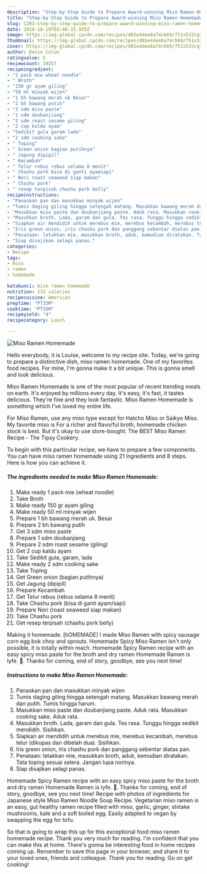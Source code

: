 ```yaml
---
description: "Step-by-Step Guide to Prepare Award-winning Miso Ramen Homemade"
title: "Step-by-Step Guide to Prepare Award-winning Miso Ramen Homemade"
slug: 1203-step-by-step-guide-to-prepare-award-winning-miso-ramen-homemade
date: 2020-10-29T03:48:33.935Z
image: https://img-global.cpcdn.com/recipes/d65e4dee8a74cb69/751x532cq70/miso-ramen-homemade-foto-resep-utama.jpg
thumbnail: https://img-global.cpcdn.com/recipes/d65e4dee8a74cb69/751x532cq70/miso-ramen-homemade-foto-resep-utama.jpg
cover: https://img-global.cpcdn.com/recipes/d65e4dee8a74cb69/751x532cq70/miso-ramen-homemade-foto-resep-utama.jpg
author: Devin Colon
ratingvalue: 5
reviewcount: 39257
recipeingredient:
- "1 pack mie wheat noodle"
- " Broth"
- "150 gr ayam giling"
- "50 ml minyak wijen"
- "1 bh bawang merah uk Besar"
- "2 bh bawang putih"
- "3 sdm miso paste"
- "1 sdm doubanjiang"
- "2 sdm roast sesame giling"
- "2 cup kaldu ayam"
- "Sedikit gula garam lada"
- "2 sdm cooking sake"
- " Toping"
- " Green onion bagian putihnya"
- " Jagung dipipil"
- " Kecambah"
- " Telur rebus rebus selama 8 menit"
- " Chashu pork bisa di ganti ayamsapi"
- " Nori roast seaweed siap makan"
- " Chashu pork"
- " resep terpisah chashu pork belly"
recipeinstructions:
- "Panaskan pan dan masukkan minyak wijen"
- "Tumis daging giling hingga setengah matang. Masukkan bawang merah dan putih. Tumis hingga harum."
- "Masukkan miso paste dan doubanjiang paste. Aduk rata. Masukkan cooking sake. Aduk rata."
- "Masukkan broth. Lada, garam dan gula. Tes rasa. Tunggu hingga sedikit mendidih. Sisihkan."
- "Siapkan air mendidih untuk merebus mie, merebus kecambah, merebus telur (dikupas dan dibelah dua). Sisihkan."
- "Iris green onion, iris chashu pork dan panggang sebentar diatas pan."
- "Penataan: letakkan mie, masukkan broth, aduk, kemudian diratakan. Tata toping sesuai selera. Jangan lupa norinya."
- "Siap disajikan selagi panas."
categories:
- Recipe
tags:
- miso
- ramen
- homemade

katakunci: miso ramen homemade 
nutrition: 133 calories
recipecuisine: American
preptime: "PT33M"
cooktime: "PT35M"
recipeyield: "4"
recipecategory: Lunch

---
```



![Miso Ramen Homemade](https://img-global.cpcdn.com/recipes/d65e4dee8a74cb69/751x532cq70/miso-ramen-homemade-foto-resep-utama.jpg)

Hello everybody, it is Louise, welcome to my recipe site. Today, we're going to prepare a distinctive dish, miso ramen homemade. One of my favorites food recipes. For mine, I'm gonna make it a bit unique. This is gonna smell and look delicious.

Miso Ramen Homemade is one of the most popular of recent trending meals on earth. It's enjoyed by millions every day. It's easy, it's fast, it tastes delicious. They're fine and they look fantastic. Miso Ramen Homemade is something which I've loved my entire life.

For Miso Ramen, use any miso type except for Hatcho Miso or Saikyo Miso. My favorite miso is For a richer and flavorful broth, homemade chicken stock is best. But it&#39;s okay to use store-bought. The BEST Miso Ramen Recipe - The Tipsy Cookery.


To begin with this particular recipe, we have to prepare a few components. You can have miso ramen homemade using 21 ingredients and 8 steps. Here is how you can achieve it.

<!--inarticleads1-->

##### The ingredients needed to make Miso Ramen Homemade:

1. Make ready 1 pack mie (wheat noodle)
1. Take  Broth
1. Make ready 150 gr ayam giling
1. Make ready 50 ml minyak wijen
1. Prepare 1 bh bawang merah uk. Besar
1. Prepare 2 bh bawang putih
1. Get 3 sdm miso paste
1. Prepare 1 sdm doubanjiang
1. Prepare 2 sdm roast sesame (giling)
1. Get 2 cup kaldu ayam
1. Take Sedikit gula, garam, lada
1. Make ready 2 sdm cooking sake
1. Take  Toping
1. Get  Green onion (bagian putihnya)
1. Get  Jagung (dipipil)
1. Prepare  Kecambah
1. Get  Telur rebus (rebus selama 8 menit)
1. Take  Chashu pork (bisa di ganti ayam/sapi)
1. Prepare  Nori (roast seaweed siap makan)
1. Take  Chashu pork
1. Get  resep terpisah (chashu pork belly)


Making it homemade. [hOMEMADE] I made Miso Ramen with spicy sausage corn egg bok choy and sprouts. Homemade Spicy Miso Ramen isn&#39;t only possible, it is totally within reach. Homemade Spicy Ramen recipe with an easy spicy miso paste for the broth and dry ramen Homemade Ramen is lyfe. 🙌. Thanks for coming, end of story, goodbye, see you next time! 

<!--inarticleads2-->

##### Instructions to make Miso Ramen Homemade:

1. Panaskan pan dan masukkan minyak wijen
1. Tumis daging giling hingga setengah matang. Masukkan bawang merah dan putih. Tumis hingga harum.
1. Masukkan miso paste dan doubanjiang paste. Aduk rata. Masukkan cooking sake. Aduk rata.
1. Masukkan broth. Lada, garam dan gula. Tes rasa. Tunggu hingga sedikit mendidih. Sisihkan.
1. Siapkan air mendidih untuk merebus mie, merebus kecambah, merebus telur (dikupas dan dibelah dua). Sisihkan.
1. Iris green onion, iris chashu pork dan panggang sebentar diatas pan.
1. Penataan: letakkan mie, masukkan broth, aduk, kemudian diratakan. Tata toping sesuai selera. Jangan lupa norinya.
1. Siap disajikan selagi panas.


Homemade Spicy Ramen recipe with an easy spicy miso paste for the broth and dry ramen Homemade Ramen is lyfe. 🙌. Thanks for coming, end of story, goodbye, see you next time! Recipe with photos of ingredients for Japanese style Miso Ramen Noodle Soup Recipe. Vegetarian miso ramen is an easy, gut healthy ramen recipe filled with miso, garlic, ginger, shitake mushrooms, kale and a soft boiled egg. Easily adapted to vegan by swapping the egg for tofu. 

So that is going to wrap this up for this exceptional food miso ramen homemade recipe. Thank you very much for reading. I'm confident that you can make this at home. There's gonna be interesting food in home recipes coming up. Remember to save this page in your browser, and share it to your loved ones, friends and colleague. Thank you for reading. Go on get cooking!
